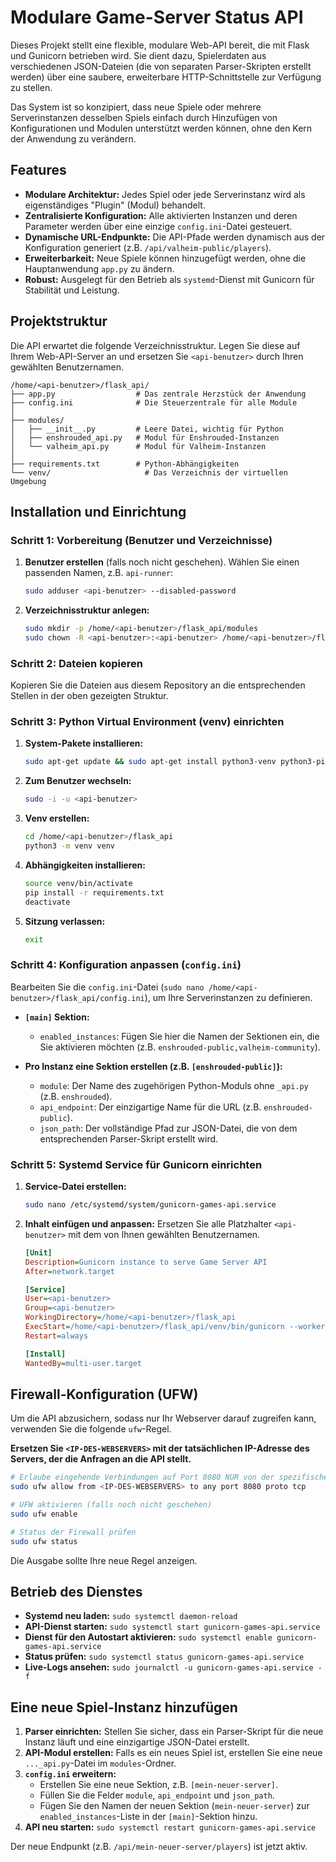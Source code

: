# Modulare Game-Server Status API

Dieses Projekt stellt eine flexible, modulare Web-API bereit, die mit Flask und Gunicorn betrieben wird. Sie dient dazu, Spielerdaten aus verschiedenen JSON-Dateien (die von separaten Parser-Skripten erstellt werden) über eine saubere, erweiterbare HTTP-Schnittstelle zur Verfügung zu stellen.

Das System ist so konzipiert, dass neue Spiele oder mehrere Serverinstanzen desselben Spiels einfach durch Hinzufügen von Konfigurationen und Modulen unterstützt werden können, ohne den Kern der Anwendung zu verändern.

## Features

-   **Modulare Architektur:** Jedes Spiel oder jede Serverinstanz wird als eigenständiges "Plugin" (Modul) behandelt.
-   **Zentralisierte Konfiguration:** Alle aktivierten Instanzen und deren Parameter werden über eine einzige `config.ini`-Datei gesteuert.
-   **Dynamische URL-Endpunkte:** Die API-Pfade werden dynamisch aus der Konfiguration generiert (z.B. `/api/valheim-public/players`).
-   **Erweiterbarkeit:** Neue Spiele können hinzugefügt werden, ohne die Hauptanwendung `app.py` zu ändern.
-   **Robust:** Ausgelegt für den Betrieb als `systemd`-Dienst mit Gunicorn für Stabilität und Leistung.

## Projektstruktur

Die API erwartet die folgende Verzeichnisstruktur. Legen Sie diese auf Ihrem Web-API-Server an und ersetzen Sie `<api-benutzer>` durch Ihren gewählten Benutzernamen.

```
/home/<api-benutzer>/flask_api/
├── app.py                  # Das zentrale Herzstück der Anwendung
├── config.ini              # Die Steuerzentrale für alle Module
│
├── modules/
│   ├── __init__.py         # Leere Datei, wichtig für Python
│   ├── enshrouded_api.py   # Modul für Enshrouded-Instanzen
│   └── valheim_api.py      # Modul für Valheim-Instanzen
│
├── requirements.txt        # Python-Abhängigkeiten
└── venv/                     # Das Verzeichnis der virtuellen Umgebung
```

## Installation und Einrichtung

### Schritt 1: Vorbereitung (Benutzer und Verzeichnisse)

1.  **Benutzer erstellen** (falls noch nicht geschehen). Wählen Sie einen passenden Namen, z.B. `api-runner`:
    ```bash
    sudo adduser <api-benutzer> --disabled-password
    ```

2.  **Verzeichnisstruktur anlegen:**
    ```bash
    sudo mkdir -p /home/<api-benutzer>/flask_api/modules
    sudo chown -R <api-benutzer>:<api-benutzer> /home/<api-benutzer>/flask_api
    ```

### Schritt 2: Dateien kopieren

Kopieren Sie die Dateien aus diesem Repository an die entsprechenden Stellen in der oben gezeigten Struktur.

### Schritt 3: Python Virtual Environment (venv) einrichten

1.  **System-Pakete installieren:**
    ```bash
    sudo apt-get update && sudo apt-get install python3-venv python3-pip -y
    ```

2.  **Zum Benutzer wechseln:**
    ```bash
    sudo -i -u <api-benutzer>
    ```

3.  **Venv erstellen:**
    ```bash
    cd /home/<api-benutzer>/flask_api
    python3 -m venv venv
    ```

4.  **Abhängigkeiten installieren:**
    ```bash
    source venv/bin/activate
    pip install -r requirements.txt
    deactivate
    ```

5.  **Sitzung verlassen:**
    ```bash
    exit
    ```

### Schritt 4: Konfiguration anpassen (`config.ini`)

Bearbeiten Sie die `config.ini`-Datei (`sudo nano /home/<api-benutzer>/flask_api/config.ini`), um Ihre Serverinstanzen zu definieren.

-   **`[main]` Sektion:**
    -   `enabled_instances`: Fügen Sie hier die Namen der Sektionen ein, die Sie aktivieren möchten (z.B. `enshrouded-public,valheim-community`).

-   **Pro Instanz eine Sektion erstellen (z.B. `[enshrouded-public]`):**
    -   `module`: Der Name des zugehörigen Python-Moduls ohne `_api.py` (z.B. `enshrouded`).
    -   `api_endpoint`: Der einzigartige Name für die URL (z.B. `enshrouded-public`).
    -   `json_path`: Der vollständige Pfad zur JSON-Datei, die von dem entsprechenden Parser-Skript erstellt wird.

### Schritt 5: Systemd Service für Gunicorn einrichten

1.  **Service-Datei erstellen:**
    ```bash
    sudo nano /etc/systemd/system/gunicorn-games-api.service
    ```

2.  **Inhalt einfügen und anpassen:**
    Ersetzen Sie alle Platzhalter `<api-benutzer>` mit dem von Ihnen gewählten Benutzernamen.

    ```ini
    [Unit]
    Description=Gunicorn instance to serve Game Server API
    After=network.target

    [Service]
    User=<api-benutzer>
    Group=<api-benutzer>
    WorkingDirectory=/home/<api-benutzer>/flask_api
    ExecStart=/home/<api-benutzer>/flask_api/venv/bin/gunicorn --workers 3 --bind 0.0.0.0:8080 app:app
    Restart=always

    [Install]
    WantedBy=multi-user.target
    ```

## Firewall-Konfiguration (UFW)

Um die API abzusichern, sodass nur Ihr Webserver darauf zugreifen kann, verwenden Sie die folgende `ufw`-Regel.

**Ersetzen Sie `<IP-DES-WEBSERVERS>` mit der tatsächlichen IP-Adresse des Servers, der die Anfragen an die API stellt.**

```bash
# Erlaube eingehende Verbindungen auf Port 8080 NUR von der spezifischen IP des Webservers
sudo ufw allow from <IP-DES-WEBSERVERS> to any port 8080 proto tcp

# UFW aktivieren (falls noch nicht geschehen)
sudo ufw enable

# Status der Firewall prüfen
sudo ufw status
```

Die Ausgabe sollte Ihre neue Regel anzeigen.

## Betrieb des Dienstes

-   **Systemd neu laden:** `sudo systemctl daemon-reload`
-   **API-Dienst starten:** `sudo systemctl start gunicorn-games-api.service`
-   **Dienst für den Autostart aktivieren:** `sudo systemctl enable gunicorn-games-api.service`
-   **Status prüfen:** `sudo systemctl status gunicorn-games-api.service`
-   **Live-Logs ansehen:** `sudo journalctl -u gunicorn-games-api.service -f`

## Eine neue Spiel-Instanz hinzufügen

1.  **Parser einrichten:** Stellen Sie sicher, dass ein Parser-Skript für die neue Instanz läuft und eine einzigartige JSON-Datei erstellt.
2.  **API-Modul erstellen:** Falls es ein neues Spiel ist, erstellen Sie eine neue `..._api.py`-Datei im `modules`-Ordner.
3.  **`config.ini` erweitern:**
    -   Erstellen Sie eine neue Sektion, z.B. `[mein-neuer-server]`.
    -   Füllen Sie die Felder `module`, `api_endpoint` und `json_path`.
    -   Fügen Sie den Namen der neuen Sektion (`mein-neuer-server`) zur `enabled_instances`-Liste in der `[main]`-Sektion hinzu.
4.  **API neu starten:** `sudo systemctl restart gunicorn-games-api.service`

Der neue Endpunkt (z.B. `/api/mein-neuer-server/players`) ist jetzt aktiv.
